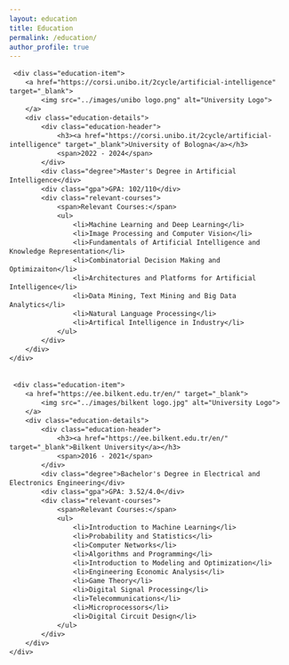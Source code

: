```yaml
---
layout: education
title: Education
permalink: /education/
author_profile: true
---
```


<div class="education-section">

     <div class="education-item">
        <a href="https://corsi.unibo.it/2cycle/artificial-intelligence" target="_blank">
            <img src="../images/unibo logo.png" alt="University Logo">
        </a>
        <div class="education-details">
            <div class="education-header">
                <h3><a href="https://corsi.unibo.it/2cycle/artificial-intelligence" target="_blank">University of Bologna</a></h3>
                <span>2022 - 2024</span>
            </div>
            <div class="degree">Master's Degree in Artificial Intelligence</div>
            <div class="gpa">GPA: 102/110</div>
            <div class="relevant-courses">
                <span>Relevant Courses:</span>
                <ul>
                    <li>Machine Learning and Deep Learning</li>
                    <li>Image Processing and Computer Vision</li>
                    <li>Fundamentals of Artificial Intelligence and Knowledge Representation</li>
                    <li>Combinatorial Decision Making and Optimizaiton</li>
                    <li>Architectures and Platforms for Artificial Intelligence</li>
                    <li>Data Mining, Text Mining and Big Data Analytics</li>
                    <li>Natural Language Processing</li>
                    <li>Artifical Intelligence in Industry</li>
                </ul>
            </div>
        </div>
    </div>

     
     <div class="education-item">
        <a href="https://ee.bilkent.edu.tr/en/" target="_blank">
            <img src="../images/bilkent logo.jpg" alt="University Logo">
        </a>
        <div class="education-details">
            <div class="education-header">
                <h3><a href="https://ee.bilkent.edu.tr/en/" target="_blank">Bilkent University</a></h3>
                <span>2016 - 2021</span>
            </div>
            <div class="degree">Bachelor's Degree in Electrical and Electronics Engineering</div>
            <div class="gpa">GPA: 3.52/4.0</div>
            <div class="relevant-courses">
                <span>Relevant Courses:</span>
                <ul>
                    <li>Introduction to Machine Learning</li>
                    <li>Probability and Statistics</li>
                    <li>Computer Networks</li>
                    <li>Algorithms and Programming</li>
                    <li>Introduction to Modeling and Optimization</li>
                    <li>Engineering Economic Analysis</li>
                    <li>Game Theory</li>
                    <li>Digital Signal Processing</li>
                    <li>Telecommunications</li>
                    <li>Microprocessors</li>
                    <li>Digital Circuit Design</li>
                </ul>
            </div>
        </div>
    </div>
</div>
